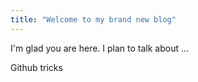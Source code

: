 ```yaml
---
title: "Welcome to my brand new blog"
---
```


I'm glad you are here. I plan to talk about ...

Github tricks

